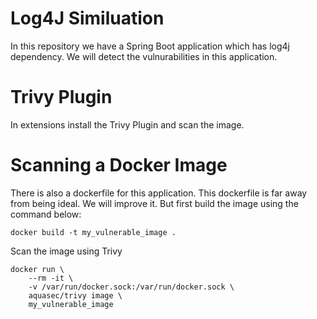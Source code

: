 # Log4J Similuation

In this repository we have a Spring Boot application which has log4j dependency. We will detect the vulnurabilities in this application.

# Trivy Plugin

In extensions install the Trivy Plugin and scan the image.

# Scanning a Docker Image

There is also a dockerfile for this application. This dockerfile is far away from being ideal. We will improve it. But first build the image using the command below:

```
docker build -t my_vulnerable_image .
```

Scan the image using Trivy

```
docker run \
    --rm -it \
    -v /var/run/docker.sock:/var/run/docker.sock \
    aquasec/trivy image \
    my_vulnerable_image
```  

